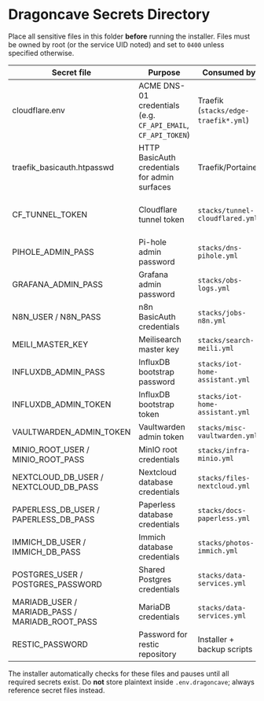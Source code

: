 # Dragoncave Secrets Directory

Place all sensitive files in this folder **before** running the installer. Files must be owned by root (or the service UID noted) and set to `0400` unless specified otherwise.

| Secret file | Purpose | Consumed by | Notes |
| --- | --- | --- | --- |
| cloudflare.env | ACME DNS-01 credentials (e.g. `CF_API_EMAIL`, `CF_API_TOKEN`) | Traefik (`stacks/edge-traefik*.yml`) | Mode `0400`, no quotes around values. |
| traefik_basicauth.htpasswd | HTTP BasicAuth credentials for admin surfaces | Traefik/Portainer | Generate via `htpasswd -B`. |
| CF_TUNNEL_TOKEN | Cloudflare tunnel token | `stacks/tunnel-cloudflared.yml` | Paste token string; no trailing newline. |
| PIHOLE_ADMIN_PASS | Pi-hole admin password | `stacks/dns-pihole.yml` | UID:GID `0:0`. |
| GRAFANA_ADMIN_PASS | Grafana admin password | `stacks/obs-logs.yml` | UID:GID `1000:1000`. |
| N8N_USER / N8N_PASS | n8n BasicAuth credentials | `stacks/jobs-n8n.yml` | UID:GID `1000:1000`. |
| MEILI_MASTER_KEY | Meilisearch master key | `stacks/search-meili.yml` | UID:GID `1000:1000`. |
| INFLUXDB_ADMIN_PASS | InfluxDB bootstrap password | `stacks/iot-home-assistant.yml` | UID:GID `1000:1000`. |
| INFLUXDB_ADMIN_TOKEN | InfluxDB bootstrap token | `stacks/iot-home-assistant.yml` | UID:GID `1000:1000`. |
| VAULTWARDEN_ADMIN_TOKEN | Vaultwarden admin token | `stacks/misc-vaultwarden.yml` | UID:GID `1000:1000`. |
| MINIO_ROOT_USER / MINIO_ROOT_PASS | MinIO root credentials | `stacks/infra-minio.yml` | UID:GID `1000:1000`. |
| NEXTCLOUD_DB_USER / NEXTCLOUD_DB_PASS | Nextcloud database credentials | `stacks/files-nextcloud.yml` | UID:GID `999:999`. |
| PAPERLESS_DB_USER / PAPERLESS_DB_PASS | Paperless database credentials | `stacks/docs-paperless.yml` | UID:GID `999:999`. |
| IMMICH_DB_USER / IMMICH_DB_PASS | Immich database credentials | `stacks/photos-immich.yml` | UID:GID `999:999`. |
| POSTGRES_USER / POSTGRES_PASSWORD | Shared Postgres credentials | `stacks/data-services.yml` | UID:GID `999:999`. |
| MARIADB_USER / MARIADB_PASS / MARIADB_ROOT_PASS | MariaDB credentials | `stacks/data-services.yml` | UID:GID `999:999`. |
| RESTIC_PASSWORD | Password for restic repository | Installer + backup scripts | Optional but recommended; mode `0400`. |

The installer automatically checks for these files and pauses until all required secrets exist. Do **not** store plaintext inside `.env.dragoncave`; always reference secret files instead.
